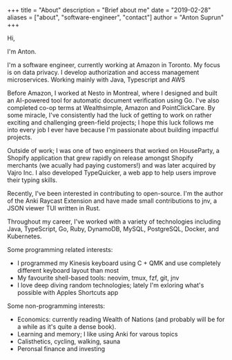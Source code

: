+++
title = "About"
description = "Brief about me"
date = "2019-02-28"
aliases = ["about", "software-engineer", "contact"]
author = "Anton Suprun"
+++

Hi,

I'm Anton.

I'm a software engineer, currently working at Amazon in Toronto. My focus is on data privacy. I develop authorization and access management microservices. Working mainly with Java, Typescript and AWS

Before Amazon, I worked at Nesto in Montreal, where I designed and built an AI-powered tool for automatic document verification using Go. I've also completed co-op terms at Wealthsimple, Amazon and PointClickCare. By some miracle, I've consistently had the luck of getting to work on rather exciting and challenging green-field projects; I hope this luck follows me into every job I ever have because I'm passionate about building impactful projects. 

Outside of work; I was one of two engineers that worked on HouseParty, a Shopify application that grew rapidly on release amongst Shopify merchants (we acually had paying customers!) and was later acquired by Vajro Inc. 
I also developed TypeQuicker, a web app to help users improve their typing skills.

Recently, I've been interested in contributing to open-source. I'm the author of the Anki Raycast Extension and have made small contributions to jnv, a JSON viewer TUI written in Rust.

Throughout my career, I've worked with a variety of technologies including Java, TypeScript, Go, Ruby, DynamoDB, MySQL, PostgreSQL, Docker, and Kubernetes. 

Some programming related interests:

- I programmed my Kinesis keyboard using C + QMK and use completely different keyboard layout than most
- My favourite shell-based tools: neovim, tmux, fzf, git, jnv
- I love deep diving random technologies; lately I'm exloring what's possible with Apples Shortcuts app

Some non-programming interests:

- Economics: currently reading Wealth of Nations (and probably will be for a while as it's quite a dense book).
- Learning and memory; I like using Anki for varous topics
- Calisthetics, cycling, walking, sauna
- Peronsal finance and investing

